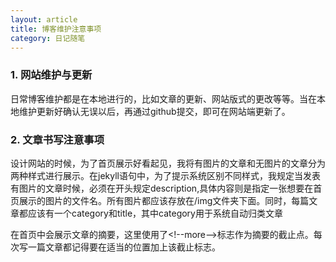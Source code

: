 ```yaml
---
layout: article
title: 博客维护注意事项
category: 日记随笔
---
```

### 1. 网站维护与更新

日常博客维护都是在本地进行的，比如文章的更新、网站版式的更改等等。<!--more-->当在本地维护更新好确认无误以后，再通过github提交，即可在网站端更新了。

### 2. 文章书写注意事项

设计网站的时候，为了首页展示好看起见，我将有图片的文章和无图片的文章分为两种样式进行展示。在jekyll语句中，为了提示系统区别不同样式，我规定当发表有图片的文章时候，必须在开头规定description,具体内容则是指定一张想要在首页展示的图片的文件名。所有图片都应该存放在/img文件夹下面。同时，每篇文章都应该有一个category和title，其中category用于系统自动归类文章

在首页中会展示文章的摘要，这里使用了&lt;!--more--&gt;标志作为摘要的截止点。每次写一篇文章都记得要在适当的位置加上该截止标志。

